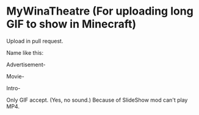 # MyWinaTheatre (For uploading long GIF to show in Minecraft)

Upload in pull request.

Name like this:

Advertisement-<name>

Movie-<name>

Intro-<name>

Only GIF accept. (Yes, no sound.)
Because of SlideShow mod can't play MP4.

